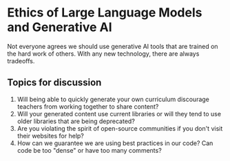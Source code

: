 # Ethics of Large Language Models and Generative AI

Not everyone agrees we should use generative AI tools that are trained on the hard work of others.  With any new technology, there are always tradeoffs.

## Topics for discussion

1. Will being able to quickly generate your own curriculum discourage teachers from working together to share content?
2. Will your generated content use current libraries or will they tend to use older libraries that are being deprecated?
3. Are you violating the spirit of open-source communities if you don't visit their websites for help?
4. How can we guarantee we are using best practices in our code?  Can code be too "dense" or have too many comments?